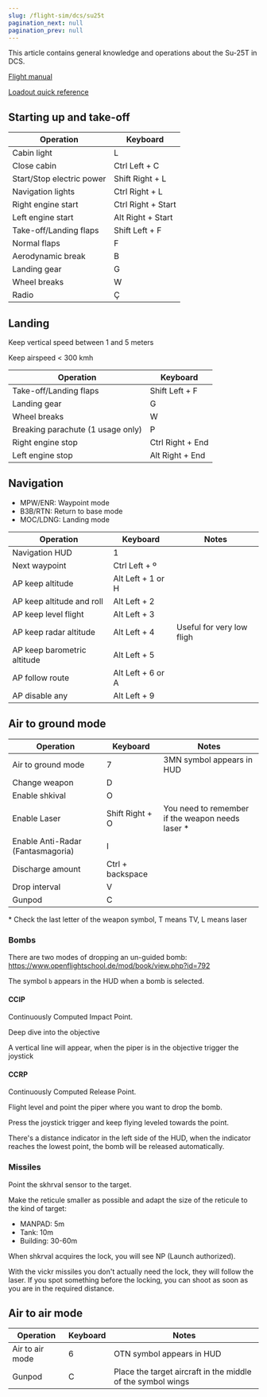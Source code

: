 ```yaml
---
slug: /flight-sim/dcs/su25t
pagination_next: null
pagination_prev: null
---
```


This article contains general knowledge and operations about the Su-25T in DCS.

[Flight manual](../Su-25T/DCS%20World%20Su-25T%20Flight%20Manual%20EN.pdf)

[Loadout quick reference](../Su-25T/Su-25T%20Loadout%20Quick%20Reference.pdf)

## Starting up and take-off

| Operation                 | Keyboard           |
| ------------------------- | ------------------ |
| Cabin light               | L                  |
| Close cabin               | Ctrl Left + C      |
| Start/Stop electric power | Shift Right + L    |
| Navigation lights         | Ctrl Right + L     |
| Right engine start        | Ctrl Right + Start |
| Left engine start         | Alt Right + Start  |
| Take-off/Landing flaps    | Shift Left + F     |
| Normal flaps              | F                  |
| Aerodynamic break         | B                  |
| Landing gear              | G                  |
| Wheel breaks              | W                  |
| Radio                     | Ç                  |

## Landing

Keep vertical speed between 1 and 5 meters

Keep airspeed < 300 kmh

| Operation                         | Keyboard         |
| --------------------------------- | ---------------- |
| Take-off/Landing flaps            | Shift Left + F   |
| Landing gear                      | G                |
| Wheel breaks                      | W                |
| Breaking parachute (1 usage only) | P                |
| Right engine stop                 | Ctrl Right + End |
| Left engine stop                  | Alt Right + End  |

## Navigation

- MPW/ENR: Waypoint mode
- B3B/RTN: Return to base mode
- MOC/LDNG: Landing mode

| Operation                   | Keyboard          | Notes                     |
| --------------------------- | ----------------- | ------------------------- |
| Navigation HUD              | 1                 |
| Next waypoint               | Ctrl Left + º     |
| AP keep altitude            | Alt Left + 1 or H |
| AP keep altitude and roll   | Alt Left + 2      |
| AP keep level flight        | Alt Left + 3      |
| AP keep radar altitude      | Alt Left + 4      | Useful for very low fligh |
| AP keep barometric altitude | Alt Left + 5      |
| AP follow route             | Alt Left + 6 or A |
| AP disable any              | Alt Left + 9      |

## Air to ground mode

| Operation                         | Keyboard         | Notes                                            |
| --------------------------------- | ---------------- | ------------------------------------------------ |
| Air to ground mode                | 7                | 3MN symbol appears in HUD                        |
| Change weapon                     | D                |
| Enable shkival                    | O                |
| Enable Laser                      | Shift Right + O  | You need to remember if the weapon needs laser * |
| Enable Anti-Radar (Fantasmagoria) | I                |                                                  |
| Discharge amount                  | Ctrl + backspace |
| Drop interval                     | V                |
| Gunpod                            | C                |

\* Check the last letter of the weapon symbol, T means TV, L means laser

### Bombs

There are two modes of dropping an un-guided bomb: https://www.openflightschool.de/mod/book/view.php?id=792

The symbol `b` appears in the HUD when a bomb is selected.

#### CCIP

Continuously Computed Impact Point. 

Deep dive into the objective

A vertical line will appear, when the piper is in the objective trigger the joystick

#### CCRP

Continuously Computed Release Point.

Flight level and point the piper where you want to drop the bomb.

Press the joystick trigger and keep flying leveled towards the point.

There's a distance indicator in the left side of the HUD, when the indicator reaches the lowest point, the bomb will be released automatically.

### Missiles

Point the skhrval sensor to the target. 

Make the reticule smaller as possible and adapt the size of the reticule to the kind of target:

- MANPAD: 5m
- Tank: 10m
- Building: 30-60m

When shkrval acquires the lock, you will see NP (Launch authorized).

With the vickr missiles you don't actually need the lock, they will follow the laser. If you spot something before the locking, you can shoot as soon as you are in the required distance.

## Air to air mode

| Operation       | Keyboard | Notes                                                       |
| --------------- | -------- | ----------------------------------------------------------- |
| Air to air mode | 6        | OTN symbol appears in HUD                                   |
| Gunpod          | C        | Place the target aircraft in the middle of the symbol wings |
